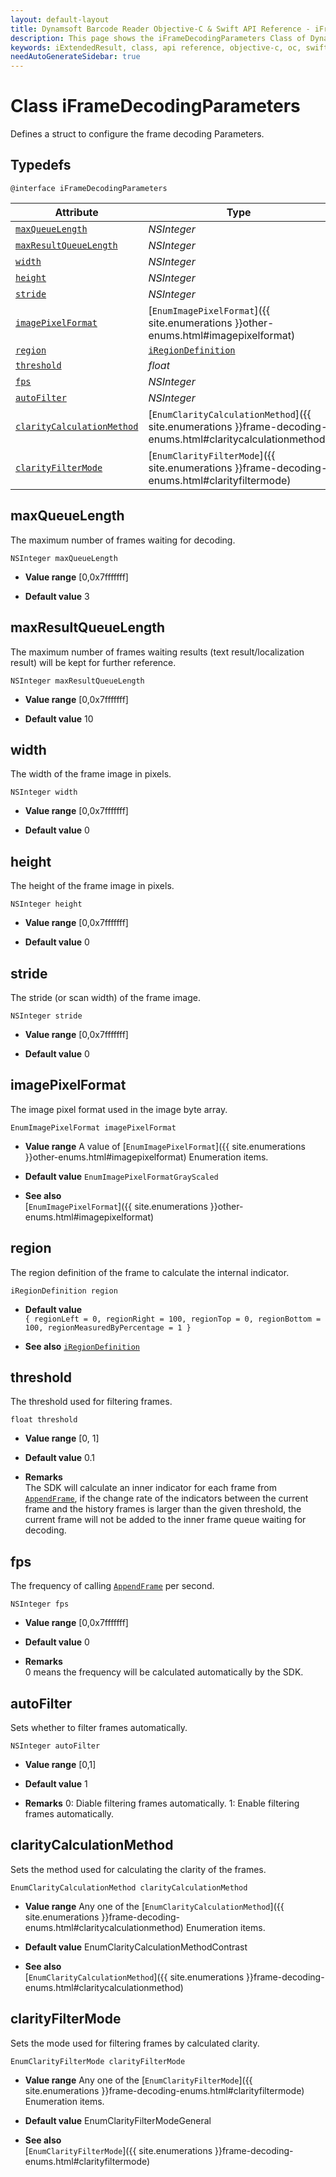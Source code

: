 ```yaml
---
layout: default-layout
title: Dynamsoft Barcode Reader Objective-C & Swift API Reference - iFrameDecodingParameters Class
description: This page shows the iFrameDecodingParameters Class of Dynamsoft Barcode Reader for iOS SDK.
keywords: iExtendedResult, class, api reference, objective-c, oc, swift
needAutoGenerateSidebar: true
---
```



# Class iFrameDecodingParameters

Defines a struct to configure the frame decoding Parameters.  

## Typedefs

```objc
@interface iFrameDecodingParameters
```

| Attribute | Type |
|---------- | ---- |
| [`maxQueueLength`](#maxqueuelength) | *NSInteger* |
| [`maxResultQueueLength`](#maxresultqueuelength) | *NSInteger* |
| [`width`](#width) | *NSInteger* |
| [`height`](#height) | *NSInteger* |
| [`stride`](#stride) | *NSInteger* |
| [`imagePixelFormat`](#imagepixelformat) | [`EnumImagePixelFormat`]({{ site.enumerations }}other-enums.html#imagepixelformat) |
| [`region`](#region) | [`iRegionDefinition`](auxiliary-iRegionDefinition.md) |
| [`threshold`](#threshold) | *float* |
| [`fps`](#fps) | *NSInteger* |
| [`autoFilter`](#autofilter) | *NSInteger* |
| [`clarityCalculationMethod`](#claritycalculationmethod) | [`EnumClarityCalculationMethod`]({{ site.enumerations }}frame-decoding-enums.html#claritycalculationmethod) |
| [`clarityFilterMode`](#clarityfiltermode) | [`EnumClarityFilterMode`]({{ site.enumerations }}frame-decoding-enums.html#clarityfiltermode) |

## maxQueueLength

The maximum number of frames waiting for decoding.

```objc
NSInteger maxQueueLength
```

- **Value range**
    [0,0x7fffffff]

- **Default value**
    3

## maxResultQueueLength

The maximum number of frames waiting results (text result/localization result) will be kept for further reference.  

```objc
NSInteger maxResultQueueLength
```

- **Value range**
    [0,0x7fffffff]

- **Default value**
    10  

## width

The width of the frame image in pixels.

```objc
NSInteger width
```

- **Value range**
    [0,0x7fffffff]

- **Default value**
    0  

## height

The height of the frame image in pixels.

```objc
NSInteger height
```

- **Value range**
    [0,0x7fffffff]

- **Default value**
    0  

## stride

The stride (or scan width) of the frame image.

```objc
NSInteger stride
```

- **Value range**
    [0,0x7fffffff]

- **Default value**
    0

## imagePixelFormat

The image pixel format used in the image byte array.

```objc
EnumImagePixelFormat imagePixelFormat
```

- **Value range**
    A value of [`EnumImagePixelFormat`]({{ site.enumerations }}other-enums.html#imagepixelformat) Enumeration items.

- **Default value**
    `EnumImagePixelFormatGrayScaled`

- **See also**  
    [`EnumImagePixelFormat`]({{ site.enumerations }}other-enums.html#imagepixelformat)

## region

The region definition of the frame to calculate the internal indicator. 

```objc
iRegionDefinition region
```

- **Default value**  
    `{ regionLeft = 0, regionRight = 100, regionTop = 0, regionBottom = 100, regionMeasuredByPercentage = 1 }`

- **See also**
    [`iRegionDefinition`](iRegionDefinition.md)

## threshold

The threshold used for filtering frames.

```objc
float threshold
```

- **Value range**
    [0, 1]

- **Default value**
    0.1

- **Remarks**  
    The SDK will calculate an inner indicator for each frame from [`AppendFrame`](../methods/video.md#appendframe), if the change rate of the indicators between the current frame and the history frames is larger than the given threshold, the current frame will not be added to the inner frame queue waiting for decoding.

## fps

The frequency of calling [`AppendFrame`](../methods/video.md#appendframe) per second.

```objc
NSInteger fps
```

- **Value range**
    [0,0x7fffffff]

- **Default value**
    0  

- **Remarks**  
    0 means the frequency will be calculated automatically by the SDK.

## autoFilter

Sets whether to filter frames automatically.

```objc
NSInteger autoFilter
```

- **Value range**
    [0,1]

- **Default value**
    1  

- **Remarks**
    0: Diable filtering frames automatically. 1: Enable filtering frames automatically. 

## clarityCalculationMethod

Sets the method used for calculating the clarity of the frames.

```objc
EnumClarityCalculationMethod clarityCalculationMethod
```

- **Value range**
    Any one of the [`EnumClarityCalculationMethod`]({{ site.enumerations }}frame-decoding-enums.html#claritycalculationmethod) Enumeration items.

- **Default value**
    EnumClarityCalculationMethodContrast

- **See also**  
    [`EnumClarityCalculationMethod`]({{ site.enumerations }}frame-decoding-enums.html#claritycalculationmethod)

## clarityFilterMode

Sets the mode used for filtering frames by calculated clarity.

```objc
EnumClarityFilterMode clarityFilterMode
```

- **Value range**
    Any one of the [`EnumClarityFilterMode`]({{ site.enumerations }}frame-decoding-enums.html#clarityfiltermode) Enumeration items.

- **Default value**
    EnumClarityFilterModeGeneral

- **See also**  
    [`EnumClarityFilterMode`]({{ site.enumerations }}frame-decoding-enums.html#clarityfiltermode)
